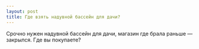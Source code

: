 ```yaml
---
layout: post 
title: Где взять надувной бассейн для дачи? 
--- 
```

Срочно нужен надувной бассейн для дачи, магазин где брала раньше — закрылся. Где вы покупаете?